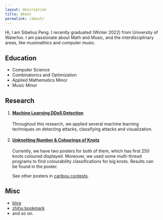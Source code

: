 ```yaml
---
layout: description
title: About
permalink: /about/
---
```

Hi, I am Sibelius Peng. I recently graduated (Winter 2022) from University of Waterloo. I am passionate about Math and Music, and the interdisciplinary areas, like musimathics and computer music.

## Education
- Computer Science 
- Combinatorics and Optimization
- Applied Mathematics Minor
- Music Minor

## Research
1. #### [Machine Learning DDoS Detection](https://github.com/Sibelius-6/DDoS-with-ML)

    Throughout this research, we applied several machine learning techniques on detecting attacks, classifying attacks and visualization.

2. #### [Unknotting Number & Colourings of Knots](https://www.sibeliusp.com/old/research/knots/)

    Currently, we have two posters for both of them, which has first 250 knots coloured displayed. Moreover, we used some multi-thread programs to find colourability classifications for big knots. Results can be found in the poster.

    See other posters in [caribou contests](https://cariboutests.com/posters.php).

## Misc
- [blog](https://b.sibp.ro)
- [zhihu bookmark](/zhihu)
- and so on.